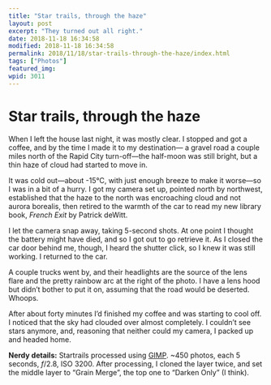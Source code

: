 ```yaml
---
title: "Star trails, through the haze"
layout: post
excerpt: "They turned out all right."
date: 2018-11-18 16:34:58
modified: 2018-11-18 16:34:58
permalink: 2018/11/18/star-trails-through-the-haze/index.html
tags: ["Photos"]
featured_img: 
wpid: 3011
---
```


# Star trails, through the haze

When I left the house last night, it was mostly clear. I stopped and got a coffee, and by the time I made it to my destination— a gravel road a couple miles north of the Rapid City turn-off—the half-moon was still bright, but a thin haze of cloud had started to move in.

It was cold out—about -15°C, with just enough breeze to make it worse—so I was in a bit of a hurry. I got my camera set up, pointed north by northwest, established that the haze to the north was encroaching cloud and not aurora borealis, then retired to the warmth of the car to read my new library book, *French Exit* by Patrick deWitt.

I let the camera snap away, taking 5-second shots. At one point I thought the battery might have died, and so I got out to go retrieve it. As I closed the car door behind me, though, I heard the shutter click, so I knew it was still working. I returned to the car.

A couple trucks went by, and their headlights are the source of the lens flare and the pretty rainbow arc at the right of the photo. I have a lens hood but didn’t bother to put it on, assuming that the road would be deserted. Whoops.

After about forty minutes I’d finished my coffee and was starting to cool off. I noticed that the sky had clouded over almost completely. I couldn’t see stars anymore, and, reasoning that neither could my camera, I packed up and headed home.

**Nerdy details:** Startrails processed using [GIMP](https://www.gimp.org/ "GNU Image Manipulation Program"). ~450 photos, each 5 seconds, *f*/2.8, ISO 3200. After processing, I cloned the layer twice, and set the middle layer to “Grain Merge”, the top one to “Darken Only” (I think).